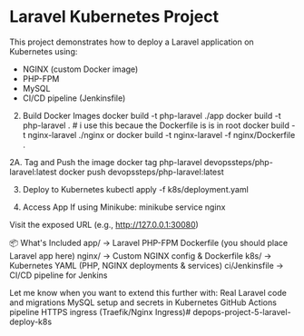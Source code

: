 # Laravel Kubernetes Project

This project demonstrates how to deploy a Laravel application on Kubernetes using:
- NGINX (custom Docker image)
- PHP-FPM
- MySQL
- CI/CD pipeline (Jenkinsfile)

2. Build Docker Images
docker build -t php-laravel ./app
docker build -t php-laravel .           # i use this becaue the Dockerfile is is in root
docker build -t nginx-laravel ./nginx
or
docker build -t nginx-laravel -f nginx/Dockerfile .

2A. Tag and Push the image
docker tag php-laravel devopssteps/php-laravel:latest
docker push devopssteps/php-laravel:latest

3. Deploy to Kubernetes
kubectl apply -f k8s/deployment.yaml

4. Access App
If using Minikube:
minikube service nginx

Visit the exposed URL (e.g., http://127.0.0.1:30080)

📦 What's Included
app/ → Laravel PHP-FPM Dockerfile (you should place Laravel app here)
nginx/ → Custom NGINX config & Dockerfile
k8s/ → Kubernetes YAML (PHP, NGINX deployments & services)
ci/Jenkinsfile → CI/CD pipeline for Jenkins

Let me know when you want to extend this further with:
Real Laravel code and migrations
MySQL setup and secrets in Kubernetes
GitHub Actions pipeline
HTTPS ingress (Traefik/Nginx Ingress)# depops-project-5-laravel-deploy-k8s
